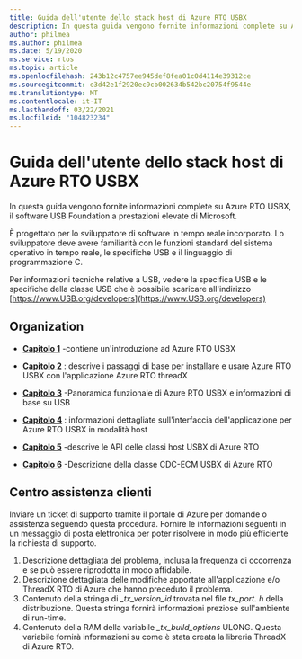 ```yaml
---
title: Guida dell'utente dello stack host di Azure RTO USBX
description: In questa guida vengono fornite informazioni complete su Azure RTO USBX, il software USB Foundation a prestazioni elevate di Microsoft.
author: philmea
ms.author: philmea
ms.date: 5/19/2020
ms.service: rtos
ms.topic: article
ms.openlocfilehash: 243b12c4757ee945def8fea01c0d4114e39312ce
ms.sourcegitcommit: e3d42e1f2920ec9cb002634b542bc20754f9544e
ms.translationtype: MT
ms.contentlocale: it-IT
ms.lasthandoff: 03/22/2021
ms.locfileid: "104823234"
---
```

# <a name="azure-rtos-usbx-host-stack-user-guide"></a>Guida dell'utente dello stack host di Azure RTO USBX

In questa guida vengono fornite informazioni complete su Azure RTO USBX, il software USB Foundation a prestazioni elevate di Microsoft.

È progettato per lo sviluppatore di software in tempo reale incorporato. Lo sviluppatore deve avere familiarità con le funzioni standard del sistema operativo in tempo reale, le specifiche USB e il linguaggio di programmazione C.

Per informazioni tecniche relative a USB, vedere la specifica USB e le specifiche della classe USB che è possibile scaricare all'indirizzo [https://www.USB.org/developers](https://www.USB.org/developers)

## <a name="organization"></a>Organization

- [**Capitolo 1**](usbx-host-stack-1.md) -contiene un'introduzione ad Azure RTO USBX

- [**Capitolo 2**](usbx-host-stack-2.md) : descrive i passaggi di base per installare e usare Azure RTO USBX con l'applicazione Azure RTO threadX

- [**Capitolo 3**](usbx-host-stack-3.md) -Panoramica funzionale di Azure RTO USBX e informazioni di base su USB

- [**Capitolo 4**](usbx-host-stack-4.md) : informazioni dettagliate sull'interfaccia dell'applicazione per Azure RTO USBX in modalità host

- [**Capitolo 5**](usbx-host-stack-5.md) -descrive le API delle classi host USBX di Azure RTO

- [**Capitolo 6**](usbx-host-stack-6.md) -Descrizione della classe CDC-ECM USBX di Azure RTO

## <a name="customer-support-center"></a>Centro assistenza clienti

Inviare un ticket di supporto tramite il portale di Azure per domande o assistenza seguendo questa procedura. Fornire le informazioni seguenti in un messaggio di posta elettronica per poter risolvere in modo più efficiente la richiesta di supporto.

1. Descrizione dettagliata del problema, inclusa la frequenza di occorrenza e se può essere riprodotta in modo affidabile.
2. Descrizione dettagliata delle modifiche apportate all'applicazione e/o ThreadX RTO di Azure che hanno preceduto il problema.
3. Contenuto della stringa di *_tx_version_id* trovata nel file *tx_port. h* della distribuzione. Questa stringa fornirà informazioni preziose sull'ambiente di run-time.
4. Contenuto della RAM della variabile *_tx_build_options* ULONG. Questa variabile fornirà informazioni su come è stata creata la libreria ThreadX di Azure RTO.
